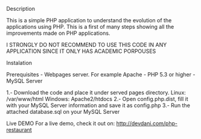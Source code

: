 Description

This is a simple PHP application to understand the evolution of the applications using PHP. This is a first of many steps showing all the improvements made on PHP applications.

I STRONGLY DO NOT RECOMMEND TO USE THIS CODE IN ANY APPLICATION SINCE IT ONLY HAS ACADEMIC PORPOUSES

Instalation

  Prerequisites
    - Webpages server. For example Apache
    - PHP 5.3 or higher
    - MySQL Server

1.- Download the code and place it under served pages directory.
  Linux: /var/www/html
  Windows: Apache2/htdocs
2.- Open config.php.dist, fill it with your MySQL Server information and save it as config.php
3.- Run the attached database.sql on your MySQL Server

Live DEMO
For a live demo, check it out on: http://devdani.com/php-restaurant
